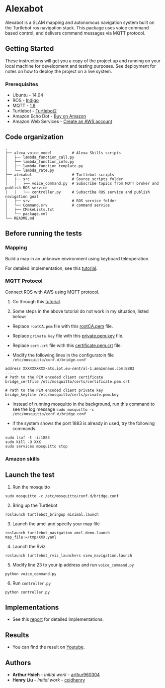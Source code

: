 # Alexabot

Alexabot is a SLAM mapping and autonomous navigation system built on the Turtlebot ros navigation stack. This package uses voice command based control, and delivers command messages via MQTT protocol.

## Getting Started

These instructions will get you a copy of the project up and running on your local machine for development and testing purposes. See deployment for notes on how to deploy the project on a live system.

### Prerequisites

* Ubuntu - 14.04
* ROS - [Indigo](http://wiki.ros.org/indigo)
* MQTT - [1.6](https://mosquitto.org/download/)
* Turtlebot - [Turtlebot2](https://www.turtlebot.com/turtlebot2/)
* Amazon Echo Dot - [Buy on Amazon](https://www.amazon.com/Echo-Dot/dp/B07FZ8S74R)
* Amazon Web Services - [Create an AWS account](https://aws.amazon.com/)


## Code organization

    .
    ├── alexa_voice_model         # Alexa Skills scripts
    │   ├── lambda_function_call.py
    │   ├── lambda_function_info.py
    │   ├── lambda_function_template.py
    │   └── lambda_rate.py
    ├── alexabot                  # Turtlebot scripts
    │   ├── src                   # Source scripts folder
    │   │   ├── voice_command.py  # Subscribe topics from MQTT broker and publish ROS service
    │   │   └── controller.py     # Subscribe ROS service and publish navigation goal
    │   ├── srv                   # ROS service folder
    │   └── Command.srv           # command service
    │   ├── CMakeLists.txt
    │   └── package.xml
    └── README.md

## Before running the tests

### Mapping
Build a map in an unknown environment using keyboard teleoperation.

For detailed implementation, see this [tutorial](http://edu.gaitech.hk/turtlebot/create-map-kenict.html).

### MQTT Protocol
Connect ROS with AWS using MQTT protocol.

1. Go through this [tutorial](https://aws.amazon.com/tw/blogs/iot/how-to-bridge-mosquitto-mqtt-broker-to-aws-iot/?fbclid=IwAR0JU9mTSQ0NK70NBHrmnJj0uvuTxwqqM1_K0rjpRAIczNOu5rWWAC2U2pg).

2. Some steps in the above tutorial do not work in my situation, listed below:

* Replace `rootCA.pem` file with this [rootCA.pem](https://drive.google.com/open?id=1FhxFStaisveLkaAEWc8zXtjk6mqXiK_d) file.

* Replace `private.key` file with this [private.pem.key](https://drive.google.com/open?id=1FdAdPanrGvpq6I5fc5N7RrJMfU8WP9pA) file.

* Replace `cert.crt` file with this [certificate.pem.crt](https://drive.google.com/open?id=1FhtGtgndtec-t8WMwhV4CpgElCcHuRJF) file.

* Modify the following lines in the configuratoin file `/etc/mosquitto/conf.d/bridge.conf`
```
address XXXXXXXXXX-ats.iot.eu-central-1.amazonaws.com:8883
-----
# Path to the PEM encoded client certificate
bridge_certfile /etc/mosquitto/certs/certificate.pem.crt

# Path to the PEM encoded client private key
bridge_keyfile /etc/mosquitto/certs/private.pem.key
```

* Instead of running mosquitto in the background, run this command to see the log message
`sudo mosquitto -c /etc/mosquitto/conf.d/bridge.conf`

* if the system shows the port 1883 is already in used, try the following commands
```
sudo lsof -t -i:1883
sudo kill -9 XXX
sudo services mosquitto stop
```

### Amazon skills


## Launch the test

1. Run the mosquitto 
```
sudo mosquitto -c /etc/mosquitto/conf.d/bridge.conf
```

2. Bring up the Turtlebot
```
roslaunch turtlebot_bringup minimal.launch
```

3. Launch the amcl and specify your map file
```
roslaunch turtlebot_navigation amcl_demo.launch map_file:=/tmp/XXX.yaml
```

4. Launch the Rviz
```
roslaunch turtlebot_rviz_launchers view_navigation.launch
```

5. Modify line 23 to your ip address and run `voice_command.py`
```
python voice_command.py
```

6. Run `controller.py`
```
python controller.py
```

## Implementations

* See this [report](https://github.com/arthur960304/face-recognition-using-pca/blob/master/implementation.pdf) for detailed implementations.

## Results

* You can find the result on [Youtube](https://www.youtube.com).


## Authors

* **Arthur Hsieh** - *Initial work* - [arthur960304](https://github.com/arthur960304)
* **Henry Liu** - *Initial work* - [coldhenry](https://github.com/coldhenry)
